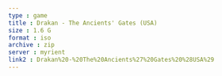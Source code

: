 ```yaml
---
type : game
title : Drakan - The Ancients' Gates (USA)
size : 1.6 G
format : iso
archive : zip
server : myrient
link2 : Drakan%20-%20The%20Ancients%27%20Gates%20%28USA%29
---
```


